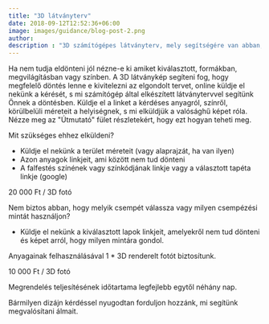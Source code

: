 ```yaml
---
title: "3D látványterv"
date: 2018-09-12T12:52:36+06:00
image: images/guidance/blog-post-2.png
author: 
description : "3D számítógépes látványterv, mely segítségére van abban, hogy előre vizualizálja hogy is fog pontosan kinézni az, amit megálmodott"
---
```


Ha nem tudja eldönteni jól nézne-e ki amiket kiválasztott, formákban, megvilágításban vagy színben. A 3D látványkép segíteni fog, hogy megfelelő döntés lenne e kivitelezni az elgondolt tervet, online küldje el nekünk a kérését, s mi számítógép által elkészített látványtervvel segítünk Önnek a döntésben. 
Küldje el a linket a kérdéses anyagról, színről, körülbelüli méreteit a helyiségnek, s mi elküldjük a valósághű képet róla. Nézze meg az "Útmutató" fület részletekért, hogy ezt hogyan teheti meg. 

Mit szükséges ehhez elküldeni?
- Küldje el nekünk a terület méreteit (vagy alaprajzát, ha van ilyen)
- Azon anyagok linkjeit, ami között nem tud dönteni
- A falfestés színének vagy színkódjának linkje vagy a választott tapéta linkje (google)

20 000 Ft / 3D fotó

Nem biztos abban, hogy melyik csempét válassza vagy milyen csempézési mintát használjon?

- Küldje el nekünk a kiválasztott lapok linkjeit, amelyekről nem tud dönteni és képet arról, hogy milyen mintára gondol.

Anyagainak felhasználásával 1 * 3D renderelt fotót biztosítunk.

10 000 Ft / 3D fotó


Megrendelés teljesítésének időtartama legfejlebb egytől néhány nap.

Bármilyen dizájn kérdéssel nyugodtan forduljon hozzánk, mi segítünk megvalósítani álmait.